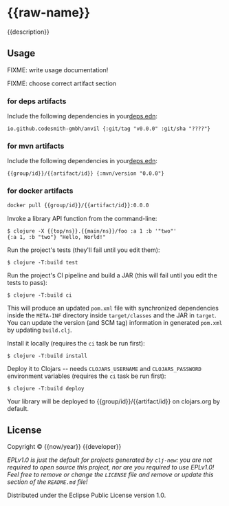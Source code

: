 # {{raw-name}}

{{description}}

## Usage

FIXME: write usage documentation!

FIXME: choose correct artifact section

### for deps artifacts
Include the following dependencies in your[deps.edn](https://clojure.org/reference/deps_and_cli):

```
io.github.codesmith-gmbh/anvil {:git/tag "v0.0.0" :git/sha "????"}
```

### for mvn artifacts
Include the following dependencies in your[deps.edn](https://clojure.org/reference/deps_and_cli):

```
{{group/id}}/{{artifact/id}} {:mvn/version "0.0.0"}
```

### for docker artifacts

```bash
docker pull {{group/id}}/{{artifact/id}}:0.0.0
```

Invoke a library API function from the command-line:

    $ clojure -X {{top/ns}}.{{main/ns}}/foo :a 1 :b '"two"'
    {:a 1, :b "two"} "Hello, World!"

Run the project's tests (they'll fail until you edit them):

    $ clojure -T:build test

Run the project's CI pipeline and build a JAR (this will fail until you edit the tests to pass):

    $ clojure -T:build ci

This will produce an updated `pom.xml` file with synchronized dependencies inside the `META-INF`
directory inside `target/classes` and the JAR in `target`. You can update the version (and SCM tag)
information in generated `pom.xml` by updating `build.clj`.

Install it locally (requires the `ci` task be run first):

    $ clojure -T:build install

Deploy it to Clojars -- needs `CLOJARS_USERNAME` and `CLOJARS_PASSWORD` environment
variables (requires the `ci` task be run first):

    $ clojure -T:build deploy

Your library will be deployed to {{group/id}}/{{artifact/id}} on clojars.org by default.

## License

Copyright © {{now/year}} {{developer}}

_EPLv1.0 is just the default for projects generated by `clj-new`: you are not_
_required to open source this project, nor are you required to use EPLv1.0!_
_Feel free to remove or change the `LICENSE` file and remove or update this_
_section of the `README.md` file!_

Distributed under the Eclipse Public License version 1.0.
